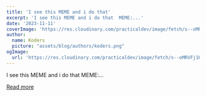 ```yaml
---
title: 'I see this MEME and i do that'
excerpt: 'I see this MEME and i do that  MEME:...'
date: '2023-11-11'
coverImage: 'https://res.cloudinary.com/practicaldev/image/fetch/s--oMRVFj1H--/c_imagga_scale,f_auto,fl_progressive,h_420,q_auto,w_1000/https://dev-to-uploads.s3.amazonaws.com/uploads/articles/9tgiyl60diug4r4n10j2.jpeg'
author:
  name: Koders
  picture: "assets/blog/authors/koders.png"
ogImage:
  url: 'https://res.cloudinary.com/practicaldev/image/fetch/s--oMRVFj1H--/c_imagga_scale,f_auto,fl_progressive,h_420,q_auto,w_1000/https://dev-to-uploads.s3.amazonaws.com/uploads/articles/9tgiyl60diug4r4n10j2.jpeg'
---
```


I see this MEME and i do that  MEME:...

[Read more](https://dev.to/songtuyen97/i-see-this-meme-and-i-do-that-5e3)
